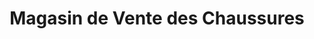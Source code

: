 ---
title: "Magasin de Vente des Chaussures"
url: /macenta/magasin-de-vente-des-chaussures/
shop: chaussures
---